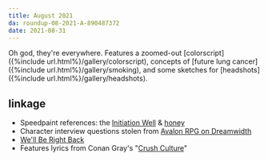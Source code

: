 ```yaml
---
title: August 2021
da: roundup-08-2021-A-890487372
date: 2021-08-31
---
```

Oh god, they're everywhere. Features a zoomed-out [colorscript]({%include url.html%}/gallery/colorscript), concepts of [future lung cancer]({%include url.html%}/gallery/smoking), and some sketches for [headshots]({%include url.html%}/gallery/headshots). 

## linkage
- Speedpaint references: the <a href="https://www.gettyimages.com/detail/photo/initiation-well-royalty-free-image/531088934" class="ext">Initiation Well</a> & <a href="https://www.jessicagavin.com/honey-benefits/" class="ext">honey</a>
- Character interview questions stolen from <a href="https://avalonmods.dreamwidth.org/1652.html" class="ext">Avalon RPG on Dreamwidth</a>
- <a href="https://knowyourmeme.com/memes/well-be-right-back" class="ext">We'll Be Right Back</a>
- Features lyrics from Conan Gray's "<a href="https://www.youtube.com/watch?v=2Lz2WUiotic" class="ext">Crush Culture</a>"